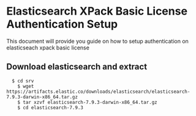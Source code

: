 # Elasticsearch XPack Basic License Authentication Setup

This document will provide you guide on how to setup authentication on elasticseach xpack basic license

## Download elasticsearch and extract
```
  $ cd srv
	$ wget https://artifacts.elastic.co/downloads/elasticsearch/elasticsearch-7.9.3-darwin-x86_64.tar.gz
	$ tar xzvf elasticsearch-7.9.3-darwin-x86_64.tar.gz
	$ cd elasticsearch-7.9.3
```
